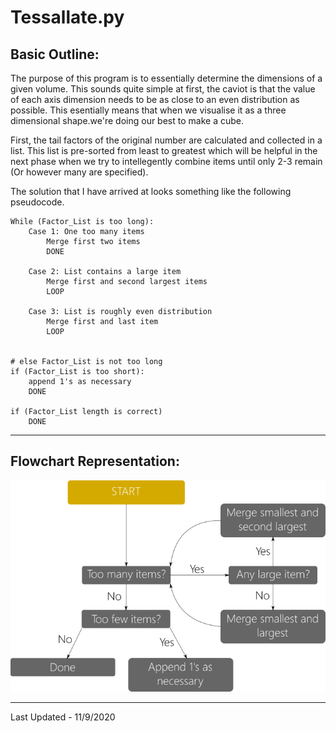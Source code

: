 # Tessallate.py

## Basic Outline:

The purpose of this program is to essentially determine the dimensions of a
given volume. This sounds quite simple at first, the caviot is that the value
of each axis dimension needs to be as close to an even distribution as
possible. This esentially means that when we visualise it as a three
dimensional shape.we're doing our best to make a cube.

First, the tail factors of the original number are calculated and collected
in a list. This list is pre-sorted from least to greatest which will be
helpful in the next phase when we try to intellegently combine items until
only 2-3 remain (Or however many are specified).

The solution that I have arrived at looks something like the following
pseudocode. 

```Pseudo
While (Factor_List is too long):
    Case 1: One too many items
        Merge first two items
        DONE
    
    Case 2: List contains a large item
        Merge first and second largest items
        LOOP

    Case 3: List is roughly even distribution
        Merge first and last item
        LOOP


# else Factor_List is not too long
if (Factor_List is too short):
    append 1's as necessary
    DONE

if (Factor_List length is correct)
    DONE
```
-------------------------------------------------------------------------------

## Flowchart Representation:

<img src="docs/img/flow.png"/>


-------------------------------------------------------------------------------
Last Updated - 11/9/2020
